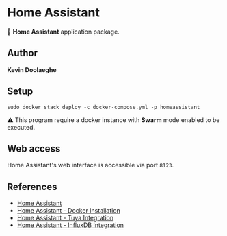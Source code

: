 # Home Assistant

:triangular_flag_on_post: **Home Assistant** application package.

## Author

**Kevin Doolaeghe**

## Setup

```
sudo docker stack deploy -c docker-compose.yml -p homeassistant
```

:warning: This program require a docker instance with **Swarm** mode enabled to be executed.

## Web access

Home Assistant's web interface is accessible via port `8123`.

## References

* [Home Assistant](https://www.home-assistant.io/)
* [Home Assistant - Docker Installation](https://www.home-assistant.io/installation/linux#docker-compose)
* [Home Assistant - Tuya Integration](https://www.home-assistant.io/integrations/tuya/)
* [Home Assistant - InfluxDB Integration](https://www.home-assistant.io/integrations/influxdb)
